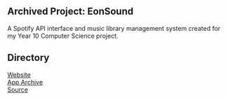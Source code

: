 ## Archived Project: EonSound
A Spotify API interface and music library management system created for my Year 10 Computer Science project.

## Directory
<a target="_blank" href="https://eonsound.firebaseapp.com/">Website</a><br>
<a target="_blank" href="https://github.com/r0hin/r0hin/releases/tag/Archival">App Archive</a><br>
<a target="_blank" href="https://github.com/r0hin/r0hin/articles/eonsound/">Source</a><br>
